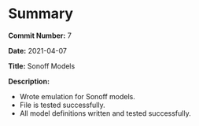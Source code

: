 # Summary

**Commit Number:** 7

**Date:** 2021-04-07

**Title:** Sonoff Models

**Description:**

* Wrote emulation for Sonoff models.
* File is tested successfully.
* All model definitions written and tested successfully.